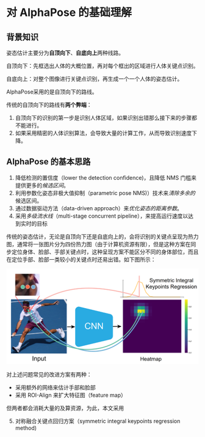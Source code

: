 # 对 AlphaPose 的基础理解

## 背景知识

姿态估计主要分为**自顶向下**、**自底向上**两种线路。

自顶向下：先框选出人体的大概位置，再对每个框出的区域进行人体关键点识别。

自底向上：对整个图像进行关键点识别，再生成一个一个人体的姿态估计。



AlphaPose采用的是自顶向下的路线。

传统的自顶向下的路线有**两个弊端**：

1. 自顶向下的识别的第一步是识别人体区域，如果识别出错那么接下来的步骤都不能进行。
2. 如果采用精密的人体识别算法，会导致大量的计算工作，从而导致识别速度下降。

## AlphaPose 的基本思路

1. 降低检测的置信度（lower the detection confidence)，且降低 NMS 门槛来提供更多的*候选区间*。
2. 利用参数化姿态非极大值抑制（parametric pose NMS)）技术来*清除多余的*候选区间。
3. 通过数据驱动方法（data-driven approach）来*优化姿态的距离参数*。
4. 采用*多级流水线*（multi-stage concurrent pipeline），来提高运行速度以达到实时的目标

传统的姿态估计，无论是自顶向下还是自底向上的，会将识别的关键点呈现为热力图，通常将一张图片分为四份热力图（由于计算机资源有限），但是这种方案在同步定位身体、脸部、手部关键点时，这种呈现方案不能区分不同的身体部位，而且在定位手部、脸部一类较小的关键点时还易出错。如下图所示：

![](doc/%E4%BC%A0%E7%BB%9F%E7%83%AD%E5%8A%9B%E5%9B%BE%E7%9A%84%E4%B8%8D%E8%B6%B3-%E7%A4%BA%E6%84%8F%E5%9B%BE.png)

对上述问题常见的改进方案有两种：

- 采用额外的网络来估计手部和脸部
- 采用 ROI-Align 来扩大特征图（feature map）

但两者都会消耗大量的及算资源，为此，本文采用

5. 对称融合关键点回归方案（symmetric integral keypoints regression method)

